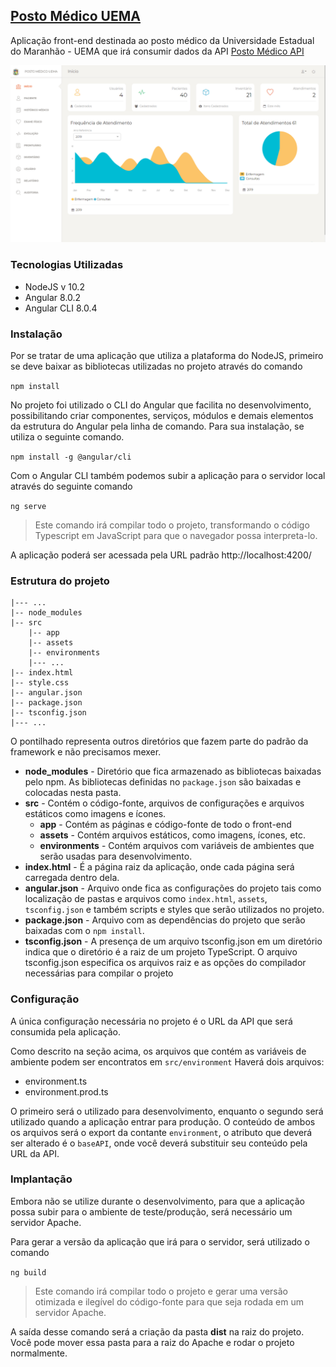 ## [Posto Médico UEMA](http://www.postomedico.ga)
Aplicação front-end destinada ao posto médico da Universidade Estadual do Maranhão - UEMA que irá consumir dados da API [Posto Médico API](https://github.com/alexilallas/API-RESTful-com-Laravel5.7)

![Posto Médico](src/assets/img/Postomedico-readme.png)

### Tecnologias Utilizadas

* NodeJS v 10.2
* Angular 8.0.2
* Angular CLI 8.0.4

### Instalação

Por se tratar de uma aplicação que utiliza a plataforma do NodeJS, primeiro se deve baixar as bibliotecas utilizadas no projeto através do comando

 `npm install`
 
No projeto foi utilizado o CLI do Angular que facilita no desenvolvimento, possibilitando criar componentes, serviços, módulos e demais elementos da estrutura do Angular pela linha de comando.
Para sua instalação, se utiliza o seguinte comando.

`npm install -g @angular/cli`

Com o Angular CLI também podemos subir a aplicação para o servidor local através do seguinte comando

`ng serve`
> Este comando irá compilar todo o projeto, transformando o código Typescript em JavaScript para que o navegador possa interpreta-lo.

A aplicação poderá ser acessada pela URL padrão
 http://localhost:4200/

### Estrutura do projeto

````
|--- ...
|-- node_modules
|-- src
	|-- app
	|-- assets
	|-- environments
	|--- ...
|-- index.html
|-- style.css
|-- angular.json
|-- package.json
|-- tsconfig.json
|--- ...
````
O pontilhado representa outros diretórios que fazem parte do padrão da framework e não precisamos mexer.
	

 - **node_modules** - Diretório que fica armazenado as bibliotecas baixadas pelo npm. As bibliotecas definidas no `package.json` são baixadas e colocadas nesta pasta.
 - **src** - Contém o código-fonte, arquivos de configurações e arquivos 		estáticos como imagens e ícones.
	 - **app** - Contém as páginas e código-fonte de todo o front-end
	 - **assets** - Contém arquivos estáticos, como imagens, ícones, etc.
	 - **environments** - Contém arquivos com variáveis de ambientes que serão usadas para desenvolvimento.
 - **index.html** - É a página raiz da aplicação, onde cada página será carregada dentro dela.
 - **angular.json** - Arquivo onde fica as configurações do projeto tais como localização de pastas e arquivos como `index.html`, `assets`, `tsconfig.json` e também scripts e styles que serão utilizados no projeto.
 - **package.json** - Arquivo com as dependências do projeto que serão baixadas com o `npm install`.
 - **tsconfig.json** - A presença de um arquivo tsconfig.json em um diretório indica que o diretório é a raiz de um projeto TypeScript. O arquivo tsconfig.json especifica os arquivos raiz e as opções do compilador necessárias para compilar o projeto 

### Configuração

A única configuração necessária no projeto é o URL da API que será consumida pela aplicação.

Como descrito na seção acima, os arquivos que contém as variáveis de ambiente podem ser encontratos em `src/environment`
Haverá dois arquivos:
* environment.ts
* environment.prod.ts

O primeiro será o utilizado para desenvolvimento, enquanto o segundo será utilizado quando a aplicação entrar para produção.
O conteúdo de ambos os arquivos será o export da contante `environment`, o atributo que deverá ser alterado é o `baseAPI`, onde você deverá substituir seu conteúdo pela URL da API.

### Implantação

Embora não se utilize durante o desenvolvimento, para que a aplicação possa subir para o ambiente de teste/produção, será necessário um servidor Apache.

Para gerar a versão da aplicação que irá para o servidor, será utilizado o comando 

`ng build`
> Este comando irá compilar todo  o projeto e gerar uma versão otimizada e ilegível do código-fonte para que seja rodada em um servidor Apache.

A saída desse comando será a criação da pasta **dist** na raiz do projeto.
Você pode mover essa pasta para a raiz do Apache e rodar o projeto normalmente.
